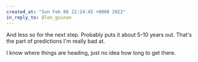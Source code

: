 ```yaml
---
created_at: "Sun Feb 06 22:24:45 +0000 2022"
in_reply_to: @leo_guinan
---
```


And less so for the next step. Probably puts it about 5-10 years out. That's the part of predictions I'm really bad at. 

I know where things are heading, just no idea how long to get there.